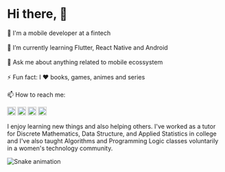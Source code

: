 # Hi there, 👋</br>

🔭  I'm a mobile developer at a fintech  </br></br>
🌱  I’m currently learning Flutter, React Native and Android </br></br>
💬  Ask me about anything related to mobile ecossystem </br></br>
⚡  Fun fact: I ❤️ books, games, animes and series </br></br>
📫  How to reach me: 

 <a href="https://www.linkedin.com/in/danipishinin" target="_blank"><img src="https://img.shields.io/badge/-LinkedIn-%230077B5?style=for-the-badge&logo=linkedin&logoColor=white" height="20" target="_blank" ></a> 
    <a href="https://www.instagram.com/danipishinin" target="_blank"><img src="https://img.shields.io/badge/Instagram-E4405F?style=for-the-badge&logo=instagram&logoColor=white" height="20"
 target="_blank"></a>
  <a href="https://www.twitter.com/danipishinin" target="_blank"><img src="https://img.shields.io/badge/-twitter-%230077B5?style=for-the-badge&logo=twitter&logoColor=white" height="20" target="_blank"></a> 
   <a href="https://www.tiktok.com/@danipishinin" target="_blank"><img src="https://img.shields.io/badge/-tiktok-000000?style=for-the-badge&logo=tiktok&logoColor=white" height="20" target="_blank"></a> 
  

I enjoy learning new things and also helping others. I've worked as a tutor for Discrete Mathematics, Data Structure, and Applied Statistics in college and I've also taught Algorithms and Programming Logic classes voluntarily in a women's technology community.

![Snake animation](https://github.com/danipishinin/danipishinin/blob/output/github-contribution-grid-snake.svg)
